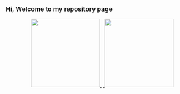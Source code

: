 ### Hi, Welcome to my repository page


<p align="center">
<a href="https://github.com/kayua">
<img height="180em" padding: 2px src="https://github-readme-stats.vercel.app/api?username=kayua&show_icons=true&theme=default&include_all_commits=true&count_private=true"/>
  <img height="4em"src="https://i.stack.imgur.com/CtiyS.png">
<img height="180em" padding: 2px src="https://github-readme-stats.vercel.app/api/top-langs/?username=kayua&layout=compact&langs_count=10&theme=default"/>
</p>
